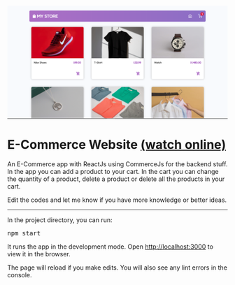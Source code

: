 <div>
  <img src="./src/assets/page.PNG" />
  <h2>
    
  </h2>
  <h1>E-Commerce Website <a href="https://mbecommerce.netlify.app/" target="_blank"
    >(watch online)</a
  ></h1>
  <p>
    An E-Commerce app with ReactJs using CommerceJs for the backend stuff. In the app you can add a product to your cart. In the cart you can change the quantity of a product, delete a product or delete all the products in your cart.
  </p>
   <p>
    Edit the codes and let me know if you have more knowledge or better ideas.
  </p>
</div>
<hr />
<div>
  <p>In the project directory, you can run:</p>
  <pre>npm start</pre>
  <p>
    It runs the app in the development mode. Open
    <a href="http://localhost:3000">http://localhost:3000</a> to view it in the
    browser.
  </p>
  <p>
    The page will reload if you make edits. You will also see any lint errors in
    the console.
  </p>
</div>
